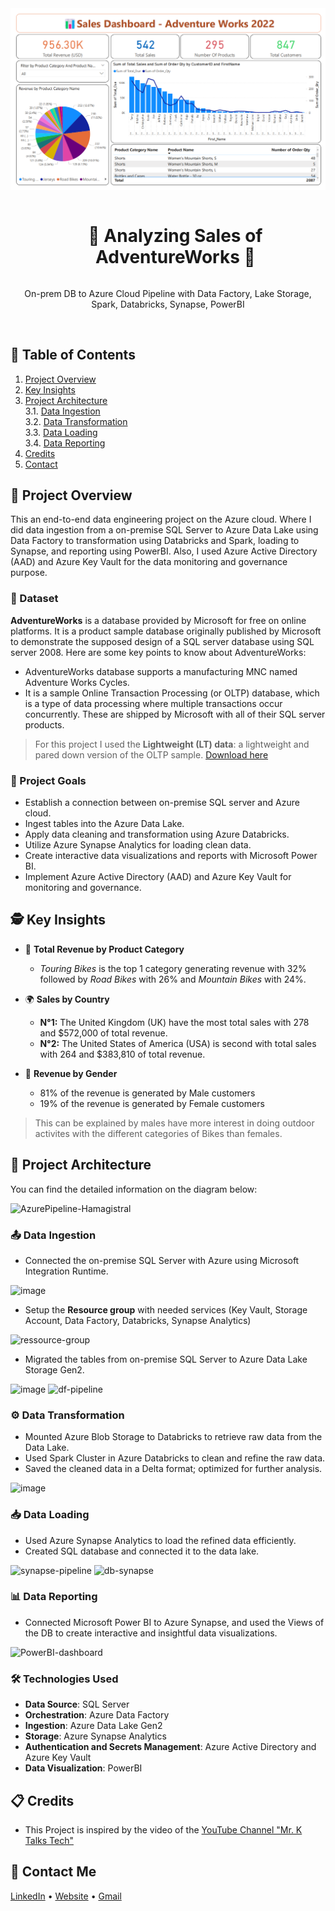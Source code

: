 <div align="center">
  <a href="#">
    <img src="powerbi/SalesDashboard.png/" alt="Banner" width="720">
  </a>

  <div id="user-content-toc">
    <ul>
      <summary><h1 style="display: inline-block;">🔧 Analyzing Sales of AdventureWorks 🔌</h1></summary>
    </ul>
  </div>
  
  <p>On-prem DB to Azure Cloud Pipeline with Data Factory, Lake Storage, Spark, Databricks, Synapse, PowerBI</p>
</div>
<br>

## 📝 Table of Contents
1. [Project Overview](#introduction)
2. [Key Insights](#key-insights)
3. [Project Architecture](#project-architecture)  
  3.1. [Data Ingestion](#data-ingestion)  
  3.2. [Data Transformation](#data-transformation)  
  3.3. [Data Loading](#data-loading)  
  3.4. [Data Reporting](#data-reporting)
4. [Credits](#credits)
5. [Contact](#contact)

<a name="introduction"></a>
## 🔬 Project Overview 

This an end-to-end data engineering project on the Azure cloud. Where I did data ingestion from a on-premise SQL Server to Azure Data Lake using Data Factory to transformation using Databricks and Spark, loading to Synapse, and reporting using PowerBI. Also, I used Azure Active Directory (AAD) and Azure Key Vault for the data monitoring and governance purpose. 

### 💾 Dataset

**AdventureWorks** is a database provided by Microsoft for free on online platforms. It is a product sample database originally published by Microsoft to demonstrate the supposed design of a SQL server database using SQL server 2008. Here are some key points to know about AdventureWorks:

- AdventureWorks database supports a manufacturing MNC named Adventure Works Cycles.
- It is a sample Online Transaction Processing (or OLTP) database, which is a type of data processing where multiple transactions occur concurrently. These are shipped by Microsoft with all of their SQL server products.

> For this project I used the **Lightweight (LT) data**: a lightweight and pared down version of the OLTP sample. [Download here](https://github.com/Microsoft/sql-server-samples/releases/download/adventureworks/AdventureWorksLT2022.bak)

### 🎯 Project Goals

- Establish a connection between on-premise SQL server and Azure cloud.
- Ingest tables into the Azure Data Lake.
- Apply data cleaning and transformation using Azure Databricks.
- Utilize Azure Synapse Analytics for loading clean data.
- Create interactive data visualizations and reports with Microsoft Power BI.
- Implement Azure Active Directory (AAD) and Azure Key Vault for monitoring and governance.

<a name="key-insights"></a>
## 🕵️ Key Insights

- 💸 **Total Revenue by Product Category**
  - *Touring Bikes* is the top 1 category generating revenue with 32% followed by *Road Bikes* with 26% and *Mountain Bikes* with 24%.
 
- 🌍 **Sales by Country**
  - **N°1:** The United Kingdom (UK) have the most total sales with 278 and $572,000 of total revenue.
  - **N°2:** The United States of America (USA) is second with total sales with 264 and $383,810 of total revenue.

- 🚻 **Revenue by Gender**
  - 81% of the revenue is generated by Male customers
  - 19% of the revenue is generated by Female customers  

> This can be explained by males have more interest in doing outdoor activites with the different categories of Bikes than females.

<a name="project-architecture"></a>
## 📝 Project Architecture

You can find the detailed information on the diagram below:

![AzurePipeline-Hamagistral](https://github.com/Hamagistral/Azure-AW/assets/66017329/ebb0f88b-917f-4a6a-be6b-ddf6093ad793)

<a name="data-ingestion"></a>
### 📤 Data Ingestion
- Connected the on-premise SQL Server with Azure using Microsoft Integration Runtime.

![image](https://github.com/Hamagistral/Azure-AW/assets/66017329/b57debac-28c2-4928-8640-676643e0177c)

- Setup the **Resource group** with needed services (Key Vault, Storage Account, Data Factory, Databricks, Synapse Analytics)

![ressource-group](https://github.com/Hamagistral/Azure-AW/assets/66017329/62990af9-db6e-4712-81bf-61420835bb99)

- Migrated the tables from on-premise SQL Server to Azure Data Lake Storage Gen2.

![image](https://github.com/Hamagistral/Azure-AW/assets/66017329/2b9855a9-9ad7-4ac3-8076-70762ef0f3bc)
![df-pipeline](https://github.com/Hamagistral/Azure-AW/assets/66017329/21ed74aa-8bf4-46c5-952c-4dc9f14dc9fb)

<a name="data-transformation"></a>
### ⚙️ Data Transformation
- Mounted Azure Blob Storage to Databricks to retrieve raw data from the Data Lake.
- Used Spark Cluster in Azure Databricks to clean and refine the raw data.
- Saved the cleaned data in a Delta format; optimized for further analysis.

![image](https://github.com/Hamagistral/Azure-AW/assets/66017329/11b7fb4e-0013-4a9f-a791-ab2a2789f774)

<a name="data-loading"></a>
### 📥 Data Loading
- Used Azure Synapse Analytics to load the refined data efficiently.
- Created SQL database and connected it to the data lake.

![synapse-pipeline](https://github.com/Hamagistral/Azure-AW/assets/66017329/99a8c7cd-1a6f-4ec9-b35d-2e171d3be87b)
![db-synapse](https://github.com/Hamagistral/Azure-AW/assets/66017329/b601eb00-efe1-44d9-8de6-8f001176d549)

<a name="data-reporting"></a>
### 📊 Data Reporting
- Connected Microsoft Power BI to Azure Synapse, and used the Views of the DB to create interactive and insightful data visualizations.

![PowerBI-dashboard](https://github.com/Hamagistral/Azure-AW/assets/66017329/30bb3c61-1503-42a3-8b03-cd7c3da7bb82)

### 🛠️ Technologies Used

- **Data Source**: SQL Server
- **Orchestration**: Azure Data Factory
- **Ingestion**: Azure Data Lake Gen2
- **Storage**: Azure Synapse Analytics
- **Authentication and Secrets Management**: Azure Active Directory and Azure Key Vault
- **Data Visualization**: PowerBI

<a name="credits"></a>
## 📋 Credits

- This Project is inspired by the video of the [YouTube Channel "Mr. K Talks Tech"](https://www.youtube.com/watch?v=iQ41WqhHglk)  

<a name="contact"></a>
## 📨 Contact Me

[LinkedIn](https://www.linkedin.com/in/hamza-elbelghiti/) •
[Website](https://Hamagistral.me) •
[Gmail](hamza.lbelghiti@gmail.com)
